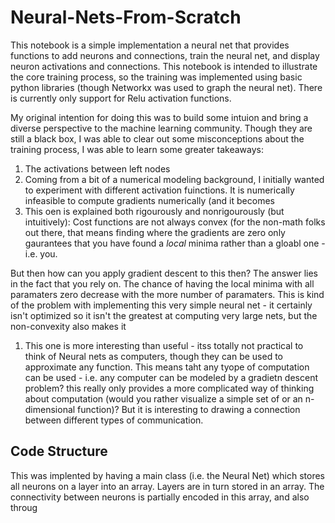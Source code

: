 # Neural-Nets-From-Scratch
This notebook is a simple implementation a neural net that provides functions to add neurons and connections, train the neural net, and display neuron activations and connections. This notebook is intended to illustrate the core training process, so the training was implemented using basic python libraries (though Networkx was used to graph the neural net). There is currently only support for Relu activation functions. 

My original intention for doing this was to build some intuion and bring a diverse perspective to the machine learning community. Though they are still a black box, I was able to clear out some misconceptions about the training process, I was able to learn some greater takeaways: 

1. The activations between left nodes
1. Coming from a bit of a numerical modeling background, I initially wanted to experiment with different activation fuinctions. It is numerically infeasible to compute gradients numerically (and it becomes
1.  This oen is explained both rigourously and nonrigourously (but intuitively): Cost functions are not always convex (for the non-math folks out there, that means finding where the gradients are zero only gaurantees that you have found a *local* minima rather than a gloabl one - i.e. you. 

But then how can you apply gradient descent to this then? The answer lies in the fact that you rely on. The chance of having the local minima with all paramaters zero decrease with the more number of paramaters. This is kind of the problem with implementing this very simple neural net - it certainly isn't optimized so it isn't the greatest at computing very large nets, but the non-convexity also makes it 


1. This one is more interesting than useful - itss totally not practical to think of Neural nets as computers, though they can be used to approximate any function. This means taht any tyope of computation can be used - i.e. any computer can be modeled by a gradietn descent problem? this really only provides a more complicated way of thinking about computation (would you rather visualize a simple set of or an n-dimensional function)? But it is interesting to drawing a connection between different types of communication. 

## Code Structure
This was implented by having a main class (i.e. the Neural Net) which stores all neurons on a layer into an array. Layers are in turn stored in an array. The connectivity between neurons is partially encoded in this array, and also throug 

